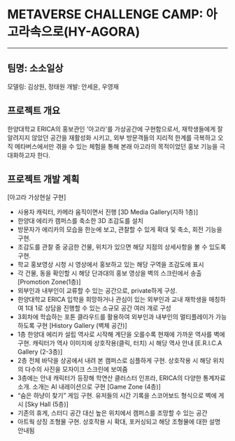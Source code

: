 # METAVERSE CHALLENGE CAMP: 아고라속으로(HY-AGORA)
---
## 팀명: 소소일상
모델링: 김상원, 정태원
개발: 안세윤, 우영재

## 프로젝트 개요

한양대학교 ERICA의 홍보관인 '아고라'를 가상공간에 구현함으로서, 재학생들에게 잘 알려지지 않았던 공간을 재활성화 시키고, 외부 방문객들의 지리적 한계를 극복하고 오직 메타버스에서만 겪을 수 있는 체험을 통해 본래 아고라의 목적이었던 홍보 기능을 극대화하고자 한다.

## 프로젝트 개발 계획

[아고라 가상현실 구현] 
- 사용자 캐릭터, 카메라 움직이면서 진행
[3D Media Gallery(지하 1층)] 
- 한양대 에리카 캠퍼스를 축소한 3D 조감도를 설치
- 방문자가 에리카의 모습을 한눈에 보고, 관찰할 수 있게 확대 및 축소, 회전 기능을 구현. 
- 조감도를 관찰 중 궁금한 건물, 위치가 있으면 해당 지점의 상세사항을 볼 수 있도록 구현. 
- 학교 홍보영상 시청 시 영상에서 홍보하고 있는 해당 구역을 조감도에 표시
- 각 건물, 동을 확인할 시 해당 단과대의 홍보 영상을 벽의 스크린에서 송출
[Promotion Zone(1층)]
- 외부인과 내부인이 교류할 수 있는 공간으로, private하게 구성. 
- 한양대학교 ERICA 입학을 희망하거나 관심이 있는 외부인과 교내 재학생을 매칭하여
1대 1로 상담을 진행할 수 있는 소규모 공간 여러 개로 구성
- 3회차에 학습하는 포톤 클라우드를 활용하여 외부인과 내부인의 멀티플레이가 가능하도록 구현
[History Gallery (벽체 공간)]
- 1층 한양대 에리카 설립 역사로 시작해 계단을 오를수록 현재에 가까운 역사를 벽에 구현. 캐릭터가 역사 이미지에 상호작용(클릭, 터치) 시 해당 역사 안내
[E.R.I.C.A Gallery (2-3층)]
- 2층 전체 바닥을 상공에서 내려 본 캠퍼스로 심플하게 구현. 상호작용 시 해당 위치의 다수의 사진을 모자이크 스크린에 보여줌
- 3층에는 안내 캐릭터가 등장해 학연산 클러스터 인프라, ERICA의 다양한 통계자료 소개. 소개는 AI 내레이션으로 구현
[Game Zone (4층)] 
- “숨은 하냥이 찾기” 게임 구현. 유저들의 시간 기록을 스코어보드 형식으로 벽에 게시
[Sky Hall (5층)] 
- 기존의 휴게, 스터디 공간 대신 높은 위치에서 캠퍼스를 조망할 수 있는 공간
- 아트웍 상징 조형물 구현. 상호작용 시 확대, 포커싱되고 해당 조형물에 대한 설명 안내됨

